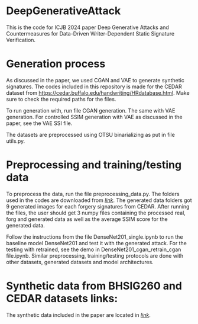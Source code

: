 # DeepGenerativeAttack

This is the code for ICJB 2024 paper Deep Generative Attacks and Countermeasures for Data-Driven Writer-Dependent Static Signature Verification. 

# Generation process

As discussed in the paper, we used CGAN and VAE to generate synthetic signatures. The codes included in this repository is made for the CEDAR dataset from https://cedar.buffalo.edu/handwriting/HRdatabase.html. Make sure to check the required paths for the files. 

To run generation with, run file CGAN generation. The same with VAE generation. For controlled SSIM generation with VAE as discussed in the paper, see the VAE SSI file. 

The datasets are preprocessed using OTSU binarializing as put in file utils.py. 

# Preprocessing and training/testing data

To preprocess the data, run the file preprocessing_data.py. The folders used in the codes are downloaded from *[link](https://drive.google.com/drive/folders/1KbbJ5pCx9CVjlFgt28j4bY9KaFcELHb_)*. The generated data folders got 9 generated images for each forgery signatures from CEDAR. After running the files, the user should get 3 numpy files containing the processed real, forg and generated data as well as the average SSIM score for the generated data. 

Follow the instructions from the file DenseNet201_single.ipynb to run the baseline model DenseNet201 and test it with the generated attack. For the testing with retrained, see the demo in DenseNet201_cgan_retrain_cgan file.ipynb. Similar preprocessing, training/testing protocols are done with other datasets, generated datasets and model architectures. 

# Synthetic data from BHSIG260 and CEDAR datasets links:

The synthetic data included in the paper are located in *[link](https://drive.google.com/drive/folders/1KbbJ5pCx9CVjlFgt28j4bY9KaFcELHb_)*. 


